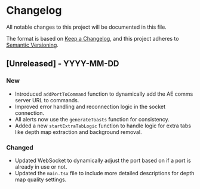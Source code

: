 # Changelog

All notable changes to this project will be documented in this file.

The format is based on [Keep a Changelog](https://keepachangelog.com/en/1.1.0/),
and this project adheres to [Semantic Versioning](https://semver.org/spec/v2.0.0.html).

## [Unreleased] - YYYY-MM-DD

### New
- Introduced `addPortToCommand` function to dynamically add the AE comms server URL to commands.
- Improved error handling and reconnection logic in the socket connection.
- All alerts now use the `generateToasts` function for consistency.
- Added a new `startExtraTabLogic` function to handle logic for extra tabs like depth map extraction and background removal.

### Changed
- Updated WebSocket to dynamically adjust the port based on if a port is already in use or not.
- Updated the `main.tsx` file to include more detailed descriptions for depth map quality settings.
